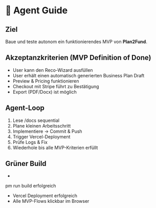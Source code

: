 ﻿# 🤖 Agent Guide

## Ziel
Baue und teste autonom ein funktionierendes MVP von **Plan2Fund**.

## Akzeptanzkriterien (MVP Definition of Done)
- User kann den Reco-Wizard ausfüllen  
- User erhält einen automatisch generierten Business Plan Draft  
- Preview & Pricing funktionieren  
- Checkout mit Stripe führt zu Bestätigung  
- Export (PDF/Docx) ist möglich  

## Agent-Loop
1. Lese /docs sequential  
2. Plane kleinen Arbeitsschritt  
3. Implementiere → Commit & Push  
4. Trigger Vercel-Deployment  
5. Prüfe Logs & Fix  
6. Wiederhole bis alle MVP-Kriterien erfüllt

## Grüner Build
- 
pm run build erfolgreich  
- Vercel Deployment erfolgreich  
- Alle MVP-Flows klickbar im Browser
